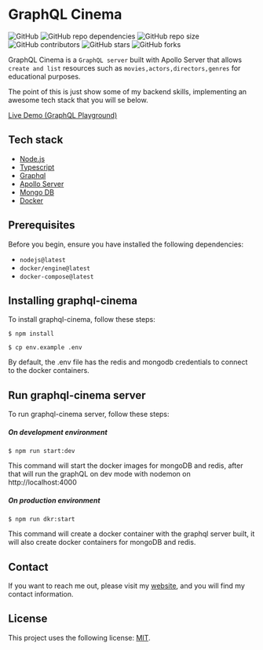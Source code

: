 # GraphQL Cinema

![GitHub](https://img.shields.io/github/license/jeffersonaguilar95/graphql-cinema)
![GitHub repo dependencies](https://img.shields.io/david/jeffersonaguilar95/graphql-cinema)
![GitHub repo size](https://img.shields.io/github/repo-size/jeffersonaguilar95/graphql-cinema)
![GitHub contributors](https://img.shields.io/github/contributors/jeffersonaguilar95/graphql-cinema)
![GitHub stars](https://img.shields.io/github/stars/jeffersonaguilar95/graphql-cinema?style=social)
![GitHub forks](https://img.shields.io/github/forks/jeffersonaguilar95/graphql-cinema?style=social)

GraphQL Cinema is a `GraphQL server` built with Apollo Server that allows `create and list` resources such as `movies,actors,directors,genres` for educational purposes.

The point of this is just show some of my backend skills, implementing an awesome tech stack that you will se below. 

[Live Demo (GraphQL Playground)](http://ec2-52-54-247-163.compute-1.amazonaws.com:4000)

## Tech stack

- [Node.js](https://nodejs.org/)
- [Typescript](https://www.typescriptlang.org/)
- [Graphql](https://graphql.org/)
- [Apollo Server](https://www.apollographql.com/docs/apollo-server/)
- [Mongo DB](https://www.mongodb.com/)
- [Docker](https://www.docker.com/)

## Prerequisites

Before you begin, ensure you have installed the following dependencies:

* `nodejs@latest`
* `docker/engine@latest` 
* `docker-compose@latest`

## Installing graphql-cinema

To install graphql-cinema, follow these steps:

```shell script
$ npm install

$ cp env.example .env
```
By default, the .env file has the redis and mongodb credentials to connect to the docker containers.

## Run graphql-cinema server

To run graphql-cinema server, follow these steps:

##### On development environment

```shell script
$ npm run start:dev
```
This command will start the docker images for mongoDB and redis, 
after that will run the graphQL on dev mode with nodemon on http://localhost:4000

##### On production environment

```shell script
$ npm run dkr:start
```
This command will create a docker container with the graphql server built,
 it will also create docker containers for mongoDB and redis.
 
## Contact

If you want to reach me out, please visit my [website](https://jeffersonaguilar95.github.io/), and you will find my contact information.

## License

This project uses the following license: [MIT](https://opensource.org/licenses/MIT).

